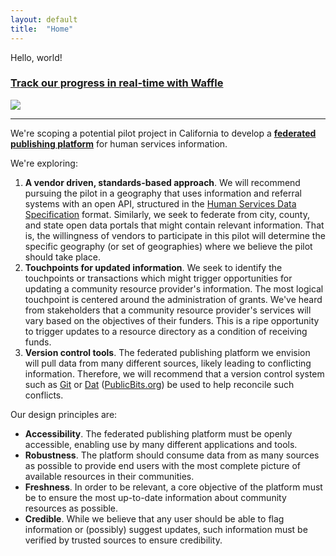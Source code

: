 ```yaml
---
layout: default
title:  "Home"
---
```


Hello, world!

### [Track our progress in real-time with Waffle](https://waffle.io/cahealthdata/human-services-scoping-plan)
[![](https://cloud.githubusercontent.com/assets/100216/9208980/322e1b52-4042-11e5-88d6-d29bf077503b.png)](https://waffle.io/cahealthdata/human-services-scoping-plan)

***

We're scoping a potential pilot project in California to develop a **[federated publishing platform](https://openreferral.org/data-for-good-exchange-a-new-paper-with-an-old-concept/)** for human services information.

We're exploring:

1. **A vendor driven, standards-based approach**. We will recommend pursuing the pilot in a geography that uses information and referral systems with an open API, structured in the [Human Services Data Specification](https://github.com/codeforamerica/OpenReferral/blob/master/Human%20Services%20Data%20Specification%20%20v1.0.md) format. Similarly, we seek to federate from city, county, and state open data portals that might contain relevant information. That is, the willingness of vendors to participate in this pilot will determine the specific geography (or set of geographies) where we believe the pilot should take place.
2. **Touchpoints for updated information**. We seek to identify the touchpoints or transactions which might trigger opportunities for updating a community resource provider's information. The most logical touchpoint is centered around the administration of grants. We've heard from stakeholders that a community resource provider's services will vary based on the objectives of their funders. This is a ripe opportunity to trigger updates to a resource directory as a condition of receiving funds.
3. **Version control tools**. The federated publishing platform we envision will pull data from many different sources, likely leading to conflicting information. Therefore, we will recommend that a version control system such as [Git](https://git-scm.com/) or [Dat](http://dat-data.com/) ([PublicBits.org](http://dat-data.com/blog/2016-02-01-announcing-publicbits)) be used to help reconcile such conflicts.

Our design principles are:

- **Accessibility**. The federated publishing platform must be openly accessible, enabling use by many different applications and tools.
- **Robustness**. The platform should consume data from as many sources as possible to provide end users with the most complete picture of available resources in their communities.
- **Freshness**. In order to be relevant, a core objective of the platform must be to ensure the most up-to-date information about community resources as possible.
- **Credible**. While we believe that any user should be able to flag information or (possibly) suggest updates, such information must be verified by trusted sources to ensure credibility.
